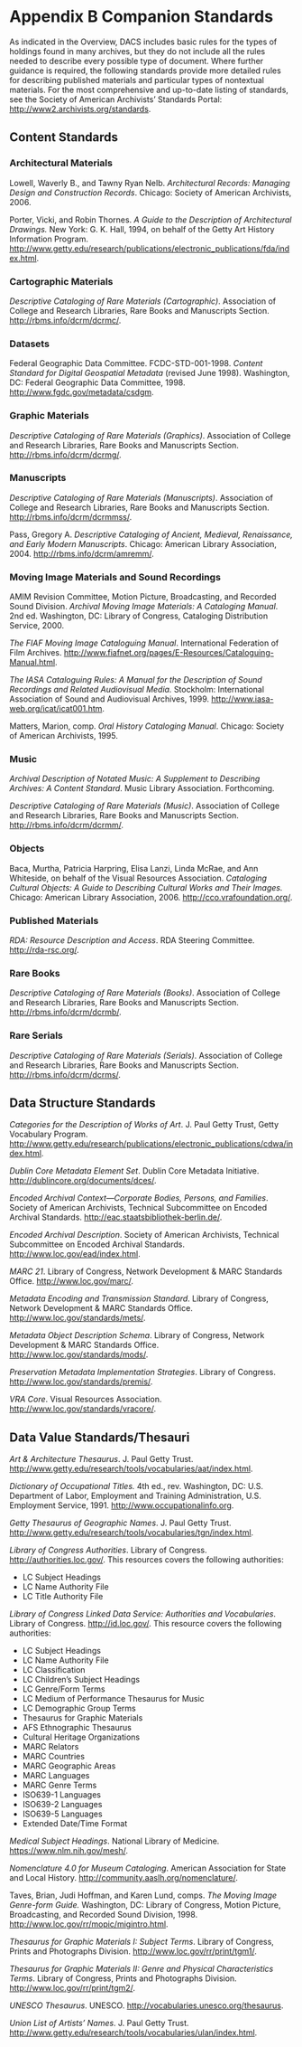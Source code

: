 # Appendix B Companion Standards

As indicated in the Overview, DACS includes basic rules for the types of holdings found in many archives, but they do not include all the rules needed to describe every possible type of document. Where further guidance is required, the following standards provide more detailed rules for describing published materials and particular types of nontextual materials. For the most comprehensive and up-to-date listing of standards, see the Society of American Archivists’ Standards Portal: http://www2.archivists.org/standards.

## Content Standards

### Architectural Materials

Lowell, Waverly B., and Tawny Ryan Nelb. _Architectural Records: Managing Design and Construction Records_. Chicago: Society of American Archivists, 2006.

Porter, Vicki, and Robin Thornes. _A Guide to the Description of Architectural Drawings._ New York: G. K. Hall, 1994, on behalf of the Getty Art History Information Program. http://www.getty.edu/research/publications/electronic_publications/fda/index.html.

### Cartographic Materials

_Descriptive Cataloging of Rare Materials (Cartographic)_. Association of College and Research Libraries, Rare Books and Manuscripts Section. http://rbms.info/dcrm/dcrmc/.

### Datasets

Federal Geographic Data Committee. FCDC-STD-001-1998. _Content Standard for Digital Geospatial Metadata_ (revised June 1998). Washington, DC: Federal Geographic Data Committee, 1998. http://www.fgdc.gov/metadata/csdgm.

### Graphic Materials

_Descriptive Cataloging of Rare Materials (Graphics)_. Association of College and Research Libraries, Rare Books and Manuscripts Section. http://rbms.info/dcrm/dcrmg/.

### Manuscripts

_Descriptive Cataloging of Rare Materials (Manuscripts)_. Association of College and Research Libraries, Rare Books and Manuscripts Section. http://rbms.info/dcrm/dcrmmss/.

Pass, Gregory A. _Descriptive Cataloging of Ancient, Medieval, Renaissance, and Early Modern Manuscripts_. Chicago: American Library Association, 2004. http://rbms.info/dcrm/amremm/.

### Moving Image Materials and Sound Recordings

AMIM Revision Committee, Motion Picture, Broadcasting, and Recorded Sound Division. _Archival Moving Image Materials: A Cataloging Manual_. 2nd ed. Washington, DC: Library of Congress, Cataloging Distribution Service, 2000.

_The FIAF Moving Image Cataloguing Manual_. International Federation of Film Archives. http://www.fiafnet.org/pages/E-Resources/Cataloguing-Manual.html.

_The IASA Cataloguing Rules: A Manual for the Description of Sound Recordings and Related Audiovisual Media._ Stockholm: International Association of Sound and Audiovisual Archives, 1999. http://www.iasa-web.org/icat/icat001.htm.

Matters, Marion, comp. _Oral History Cataloging Manual_. Chicago: Society of American Archivists, 1995.

### Music

_Archival Description of Notated Music: A Supplement to Describing Archives: A Content Standard_. Music Library Association.  Forthcoming.

_Descriptive Cataloging of Rare Materials (Music)_. Association of College and Research Libraries, Rare Books and Manuscripts Section. http://rbms.info/dcrm/dcrmm/.

### Objects

Baca, Murtha, Patricia Harpring, Elisa Lanzi, Linda McRae, and Ann Whiteside, on behalf of the Visual Resources Association. _Cataloging Cultural Objects: A Guide to Describing Cultural Works and Their Images._ Chicago: American Library Association, 2006. http://cco.vrafoundation.org/.

### Published Materials                                             

_RDA: Resource Description and Access_. RDA Steering Committee. http://rda-rsc.org/.

### Rare Books

_Descriptive Cataloging of Rare Materials (Books)_. Association of College and Research Libraries, Rare Books and Manuscripts Section. http://rbms.info/dcrm/dcrmb/.

### Rare Serials

_Descriptive Cataloging of Rare Materials (Serials)_. Association of College and Research Libraries, Rare Books and Manuscripts Section. http://rbms.info/dcrm/dcrms/.

## Data Structure Standards

_Categories for the Description of Works of Art_. J. Paul Getty Trust, Getty Vocabulary Program. http://www.getty.edu/research/publications/electronic_publications/cdwa/index.html.

_Dublin Core Metadata Element Set_. Dublin Core Metadata Initiative. http://dublincore.org/documents/dces/.

_Encoded Archival Context—Corporate Bodies, Persons, and Families_. Society of American Archivists, Technical Subcommittee on Encoded Archival Standards. http://eac.staatsbibliothek-berlin.de/.

_Encoded Archival Description_. Society of American Archivists, Technical Subcommittee on Encoded Archival Standards. http://www.loc.gov/ead/index.html.

_MARC 21_. Library of Congress, Network Development & MARC Standards Office. http://www.loc.gov/marc/.

_Metadata Encoding and Transmission Standard_. Library of Congress, Network Development & MARC Standards Office. http://www.loc.gov/standards/mets/.

_Metadata Object Description Schema_. Library of Congress, Network Development & MARC Standards Office. http://www.loc.gov/standards/mods/.

_Preservation Metadata Implementation Strategies_. Library of Congress. http://www.loc.gov/standards/premis/.

_VRA Core_. Visual Resources Association. http://www.loc.gov/standards/vracore/.
 
 ## Data Value Standards/Thesauri

_Art & Architecture Thesaurus_. J. Paul Getty Trust. http://www.getty.edu/research/tools/vocabularies/aat/index.html.

_Dictionary of Occupational Titles._ 4th ed., rev. Washington, DC: U.S. Department of Labor, Employment and Training Administration, U.S. Employment Service, 1991. http://www.occupationalinfo.org.

_Getty Thesaurus of Geographic Names_. J. Paul Getty Trust. http://www.getty.edu/research/tools/vocabularies/tgn/index.html.

_Library of Congress Authorities_. Library of Congress. http://authorities.loc.gov/. This resources covers the following authorities:

*   LC Subject Headings
*   LC Name Authority File
*   LC Title Authority File

_Library of Congress Linked Data Service: Authorities and Vocabularies_. Library of Congress. http://id.loc.gov/. This resource covers the following authorities:

*   LC Subject Headings
*   LC Name Authority File
*   LC Classification
*   LC Children’s Subject Headings
*   LC Genre/Form Terms
*   LC Medium of Performance Thesaurus for Music
*   LC Demographic Group Terms
*   Thesaurus for Graphic Materials
*   AFS Ethnographic Thesaurus
*   Cultural Heritage Organizations
*   MARC Relators
*   MARC Countries
*   MARC Geographic Areas
*   MARC Languages
*   MARC Genre Terms
*   ISO639-1 Languages
*   ISO639-2 Languages
*   ISO639-5 Languages
*   Extended Date/Time Format

_Medical Subject Headings_. National Library of Medicine. https://www.nlm.nih.gov/mesh/.

_Nomenclature 4.0 for Museum Cataloging_. American Association for State and Local History. http://community.aaslh.org/nomenclature/.

Taves, Brian, Judi Hoffman, and Karen Lund, comps. _The Moving Image Genre-form Guide._ Washington, DC: Library of Congress, Motion Picture, Broadcasting, and Recorded Sound Division, 1998. http://www.loc.gov/rr/mopic/migintro.html.

_Thesaurus for Graphic Materials I: Subject Terms_. Library of Congress, Prints and Photographs Division. http://www.loc.gov/rr/print/tgm1/.

_Thesaurus for Graphic Materials II: Genre and Physical Characteristics Terms_. Library of Congress, Prints and Photographs Division. http://www.loc.gov/rr/print/tgm2/.

_UNESCO Thesaurus_. UNESCO. http://vocabularies.unesco.org/thesaurus.

_Union List of Artists’ Names_. J. Paul Getty Trust. http://www.getty.edu/research/tools/vocabularies/ulan/index.html.
